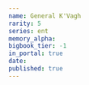 ```yaml
---
name: General K'Vagh
rarity: 5
series: ent
memory_alpha:
bigbook_tier: -1
in_portal: true
date:
published: true
---
```



